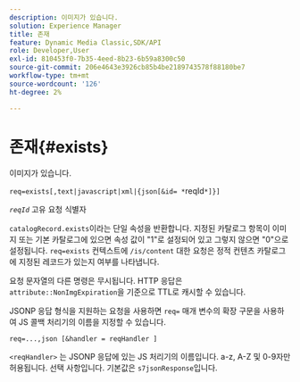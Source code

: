 ```yaml
---
description: 이미지가 있습니다.
solution: Experience Manager
title: 존재
feature: Dynamic Media Classic,SDK/API
role: Developer,User
exl-id: 810453f0-7b35-4eed-8b23-6b59a8300c50
source-git-commit: 206e4643e3926cb85b4be2189743578f88180be7
workflow-type: tm+mt
source-wordcount: '126'
ht-degree: 2%

---
```


# 존재{#exists}

이미지가 있습니다.

`req=exists[,text|javascript|xml|{json[&id= *`reqId`*]}]`

*`reqId`* 고유 요청 식별자

`catalogRecord.exists`이라는 단일 속성을 반환합니다. 지정된 카탈로그 항목이 이미지 또는 기본 카탈로그에 있으면 속성 값이 &quot;1&quot;로 설정되어 있고 그렇지 않으면 &quot;0&quot;으로 설정됩니다. `req=exists` 컨텍스트에  `/is/content` 대한 요청은 정적 컨텐츠 카탈로그에 지정된 레코드가 있는지 여부를 나타냅니다.

요청 문자열의 다른 명령은 무시됩니다. HTTP 응답은 `attribute::NonImgExpiration`을 기준으로 TTL로 캐시할 수 있습니다.

JSONP 응답 형식을 지원하는 요청을 사용하면 `req=` 매개 변수의 확장 구문을 사용하여 JS 콜백 처리기의 이름을 지정할 수 있습니다.

`req=...,json [&handler = reqHandler ]`

`<reqHandler>` 는 JSONP 응답에 있는 JS 처리기의 이름입니다. a-z, A-Z 및 0-9자만 허용됩니다. 선택 사항입니다. 기본값은 `s7jsonResponse`입니다.
